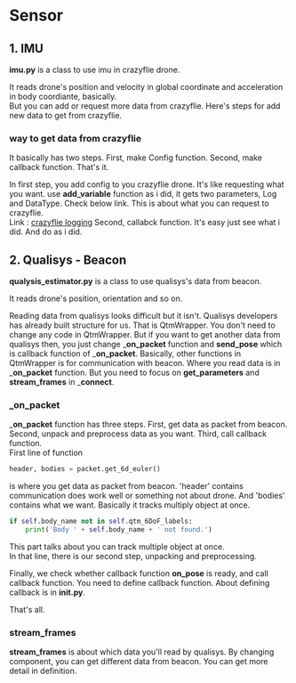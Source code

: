 # Sensor

## 1. IMU

__imu.py__ is a class to use imu in crazyflie drone.<br>

It reads drone's position and velocity in global coordinate and acceleration in body coordiante, basically.<br>
But you can add or request more data from crazyflie. Here's steps for add new data to get from crazyflie.<br>

### way to get data from crazyflie
It basically has two steps. First, make Config function. Second, make callback function. That's it.<br>

In first step, you add config to you crazyflie drone. It's like requesting what you want. use __add_variable__ function as i did, it gets two parameters, Log and DataType. Check below link. This is about what you can request to crazyflie.<br>
Link : [crazyflie logging](https://www.bitcraze.io/documentation/repository/crazyflie-firmware/master/api/logs/)
Second, callabck function. It's easy just see what i did. And do as i did.<br>

## 2. Qualisys - Beacon

__qualysis_estimator.py__ is a class to use qualisys's data from beacon.<br>

It reads drone's position, orientation and so on.<br>

Reading data from qualisys looks difficult but it isn't. Qualisys developers has already built structure for us. That is QtmWrapper. You don't need to change any code in QtmWrapper. But if you want to get another data from qualisys then, you just change ___on_packet__ function and __send_pose__ which is callback function of ___on_packet__. Basically, other functions in QtmWrapper is for communication with beacon. Where you read data is in ___on_packet__ function. But you need to focus on __get_parameters__ and __stream_frames__ in ___connect__.<br>

### _on_packet
___on_packet__ function has three steps. First, get data as packet from beacon. Second, unpack and preprocess data as you want. Third, call callback function.<br>
First line of function
```python
header, bodies = packet.get_6d_euler()
```
is where you get data as packet from beacon. 'header' contains communication does work well or something not about drone. And 'bodies' contains what we want. Basically it tracks multiply object at once.
```python
if self.body_name not in self.qtm_6DoF_labels:
    print('Body ' + self.body_name + ' not found.')
``` 
This part talks about you can track multiple object at once.<br>
In that line, there is our second step, unpacking and preprocessing.<br>

Finally, we check whether callback function __on_pose__ is ready, and call callback function. You need to define callback function. About defining callback is in __init.py__.<br>

That's all. 

### stream_frames
__stream_frames__ is about which data you'll read by qualisys.
By changing component, you can get different data from beacon. You can get more detail in definition.